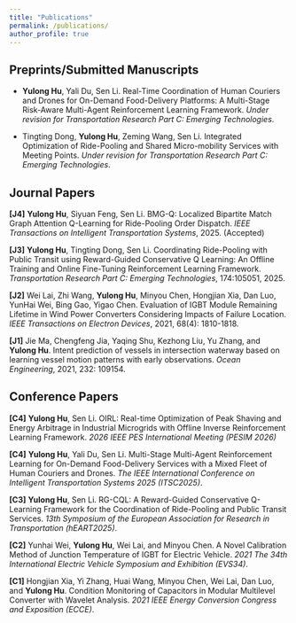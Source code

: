 ```yaml
---
title: "Publications"
permalink: /publications/
author_profile: true
---
```

## Preprints/Submitted Manuscripts 
- **Yulong Hu**, Yali Du, Sen Li. Real-Time Coordination of Human Couriers and Drones for On-Demand Food-Delivery Platforms: A Multi-Stage Risk-Aware Multi-Agent Reinforcement Learning Framework. *Under revision for Transportation Research Part C: Emerging Technologies*.

- Tingting Dong, **Yulong Hu**, Zeming Wang, Sen Li. Integrated Optimization of Ride-Pooling and Shared Micro-mobility Services with Meeting Points. *Under revision for Transportation Research Part C: Emerging Technologies*.

## Journal Papers
**[J4]** **Yulong Hu**, Siyuan Feng, Sen Li. BMG-Q: Localized Bipartite Match Graph Attention Q-Learning for Ride-Pooling Order Dispatch. *IEEE Transactions on Intelligent Transportation Systems*, 2025. (Accepted)

**[J3]** **Yulong Hu**, Tingting Dong, Sen Li. Coordinating Ride-Pooling with Public Transit using Reward-Guided Conservative Q Learning: An Offline Training and Online Fine-Tuning Reinforcement Learning Framework. *Transportation Research Part C: Emerging Technologies*, 174:105051, 2025.

**[J2]** Wei Lai, Zhi Wang, **Yulong Hu**, Minyou Chen, Hongjian Xia, Dan Luo, YunHai Wei, Bing Gao, Yigao Chen. Evaluation of IGBT Module Remaining Lifetime in Wind Power Converters Considering Impacts of Failure Location. *IEEE Transactions on Electron Devices*, 2021, 68(4): 1810-1818.

**[J1]** Jie Ma, Chengfeng Jia, Yaqing Shu, Kezhong Liu, Yu Zhang, and **Yulong Hu**. Intent prediction of vessels in intersection waterway based on learning vessel motion patterns with early observations. *Ocean Engineering*, 2021, 232: 109154.

## Conference Papers
**[C4]** **Yulong Hu**, Sen Li. OIRL: Real-time Optimization of Peak Shaving and Energy Arbitrage in Industrial Microgrids with Offline Inverse Reinforcement Learning Framework. *2026 IEEE PES International Meeting (PESIM 2026)*

**[C4]** **Yulong Hu**, Yali Du, Sen Li. Multi-Stage Multi-Agent Reinforcement Learning for On-Demand Food-Delivery Services with a Mixed Fleet of Human Couriers and Drones. *The IEEE International Conference on Intelligent Transportation Systems 2025 (ITSC2025)*.

**[C3]** **Yulong Hu**, Sen Li. RG-CQL: A Reward-Guided Conservative Q-Learning Framework for the Coordination of Ride-Pooling and Public Transit Services. *13th Symposium of the European Association for Research in Transportation (hEART2025)*.

**[C2]** Yunhai Wei, **Yulong Hu**, Wei Lai, and Minyou Chen. A Novel Calibration Method of Junction Temperature of IGBT for Electric Vehicle. *2021 The 34th International Electric Vehicle Symposium and Exhibition (EVS34)*.

**[C1]** Hongjian Xia, Yi Zhang, Huai Wang, Minyou Chen, Wei Lai, Dan Luo, and **Yulong Hu**. Condition Monitoring of Capacitors in Modular Multilevel Converter with Wavelet Analysis. *2021 IEEE Energy Conversion Congress and Exposition (ECCE)*.

